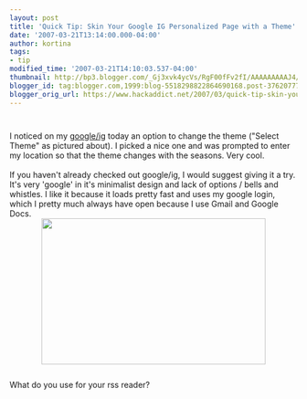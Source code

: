```yaml
---
layout: post
title: 'Quick Tip: Skin Your Google IG Personalized Page with a Theme'
date: '2007-03-21T13:14:00.000-04:00'
author: kortina
tags:
- tip
modified_time: '2007-03-21T14:10:03.537-04:00'
thumbnail: http://bp3.blogger.com/_Gj3xvk4ycVs/RgF00fFv2fI/AAAAAAAAAJ4/Mr2xiK9ccks/s72-c/ishot-2.jpg
blogger_id: tag:blogger.com,1999:blog-5518298822864690168.post-3762077768530652065
blogger_orig_url: https://www.hackaddict.net/2007/03/quick-tip-skin-your-google-ig.html
---
```


<a onblur="try {parent.deselectBloggerImageGracefully();} catch(e) {}" href="http://bp3.blogger.com/_Gj3xvk4ycVs/RgF00fFv2fI/AAAAAAAAAJ4/Mr2xiK9ccks/s1600-h/ishot-2.jpg"><img style="margin: 0px auto 10px; display: block; text-align: center; cursor: pointer;" src="http://bp3.blogger.com/_Gj3xvk4ycVs/RgF00fFv2fI/AAAAAAAAAJ4/Mr2xiK9ccks/s320/ishot-2.jpg" alt="" id="BLOGGER_PHOTO_ID_5044441502679292402" border="0" /></a><br />I noticed on my <a href="http://google.com/ig">google/ig</a> today an option to change the theme ("Select Theme" as pictured about).  I picked a nice one and was prompted to enter my location so that the theme changes with the seasons.  Very cool.<br /><br />If you haven't already checked out google/ig, I would suggest giving it a try.  It's very 'google' in it's minimalist design and lack of options / bells and whistles.  I like it because it loads pretty fast and uses my google login, which I pretty much always have open because I use Gmail and Google Docs.<br /><a onblur="try {parent.deselectBloggerImageGracefully();} catch(e) {}" href="http://bp1.blogger.com/_Gj3xvk4ycVs/RgF0p_Fv2eI/AAAAAAAAAJw/51CSoAYTT18/s1600-h/google-ig-theme.jpg"><img style="margin: 0px auto 10px; display: block; text-align: center; cursor: pointer; width: 392px; height: 256px;" src="http://bp1.blogger.com/_Gj3xvk4ycVs/RgF0p_Fv2eI/AAAAAAAAAJw/51CSoAYTT18/s320/google-ig-theme.jpg" alt="" id="BLOGGER_PHOTO_ID_5044441322290665954" border="0" /></a><br />What do you use for your rss reader?